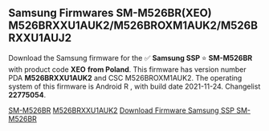 <h2>Samsung Firmwares SM-M526BR(XEO) M526BRXXU1AUK2/M526BROXM1AUK2/M526BRXXU1AUJ2</h2>
Download the Samsung firmware for the ✅ <strong>Samsung SSP </strong> ⭐ <strong>SM-M526BR</strong> with product code <strong>XEO</strong> <strong> from Poland</strong>. This firmware has version number PDA <strong>M526BRXXU1AUK2</strong> and CSC M526BROXM1AUK2. The operating system of this firmware is Android R , with build date 2021-11-24. Changelist <strong>22775054</strong>.


[SM-M526BR](https://samfirm.shop/samsung/model/SM-M526BR)
[M526BRXXU1AUK2](https://samfirm.shop/samsung/pda/M526BRXXU1AUK2)
[Download Firmware Samsung SSP SM-M526BR](https://samfirm.shop/samsung/firmware/477571)
